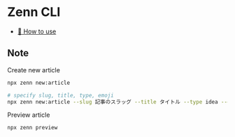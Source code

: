 # Zenn CLI

* [📘 How to use](https://zenn.dev/zenn/articles/zenn-cli-guide)

## Note

Create new article

```bash
npx zenn new:article

# specify slug, title, type, emoji
npx zenn new:article --slug 記事のスラッグ --title タイトル --type idea --emoji ✨
```

Preview article

```bash
npx zenn preview
```
